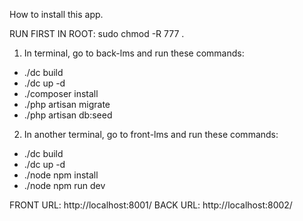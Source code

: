 How to install this app.

RUN FIRST IN ROOT: sudo chmod -R 777 .

1. In terminal, go to back-lms and run these commands:
- ./dc build
- ./dc up -d
- ./composer install
- ./php artisan migrate
- ./php artisan db:seed

2. In another terminal, go to front-lms and run these commands:
- ./dc build
- ./dc up -d
- ./node npm install
- ./node npm run dev

FRONT URL: http://localhost:8001/
BACK URL: http://localhost:8002/